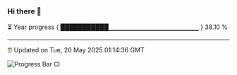 ### Hi there 👋

⏳ Year progress { ███████████▁▁▁▁▁▁▁▁▁▁▁▁▁▁▁▁▁▁▁ } 38.10 %

---

⏰ Updated on Tue, 20 May 2025 01:14:36 GMT

![Progress Bar CI](https://github.com/liununu/liununu/workflows/Progress%20Bar%20CI/badge.svg)

